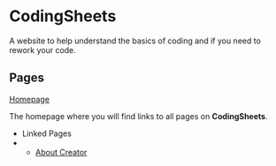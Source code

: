# CodingSheets
A website to help understand the basics of coding and if you need to rework your code.

## Pages
[Homepage](homepage.html)

The homepage where you will find links to all pages on **CodingSheets**.
- Linked Pages
- - [About Creator](about_creator.html)
